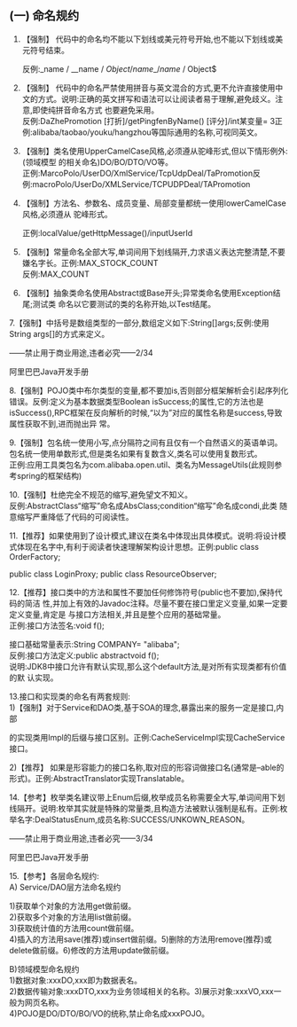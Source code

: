 ## \(一\) 命名规约

1. 【强制】 代码中的命名均不能以下划线或美元符号开始,也不能以下划线或美元符号结束。

     反例:\_name / \_\_name / $Object / name\_ / name$ / Object$

2. 【强制】 代码中的命名严禁使用拼音与英文混合的方式,更不允许直接使用中文的方式。说明:正确的英文拼写和语法可以让阅读者易于理解,避免歧义。注意,即使纯拼音命名方式 也要避免采用。  
   反例:DaZhePromotion \[打折\]/getPingfenByName\(\) \[评分\]/int某变量= 3正例:alibaba/taobao/youku/hangzhou等国际通用的名称,可视同英文。

3. 【强制】类名使用UpperCamelCase风格,必须遵从驼峰形式,但以下情形例外:\(领域模型 的相关命名\)DO/BO/DTO/VO等。  
   正例:MarcoPolo/UserDO/XmlService/TcpUdpDeal/TaPromotion反例:macroPolo/UserDo/XMLService/TCPUDPDeal/TAPromotion

4. 【强制】方法名、参数名、成员变量、局部变量都统一使用lowerCamelCase风格,必须遵从 驼峰形式。

   正例:localValue/getHttpMessage\(\)/inputUserId

5. 【强制】常量命名全部大写,单词间用下划线隔开,力求语义表达完整清楚,不要嫌名字长。正例:MAX\_STOCK\_COUNT  
   反例:MAX\_COUNT

6. 【强制】抽象类命名使用Abstract或Base开头;异常类命名使用Exception结尾;测试类 命名以它要测试的类的名称开始,以Test结尾。

7.【强制】中括号是数组类型的一部分,数组定义如下:String\[\]args;反例:使用String args\[\]的方式来定义。

——禁止用于商业用途,违者必究——2/34

阿里巴巴Java开发手册

8.【强制】POJO类中布尔类型的变量,都不要加is,否则部分框架解析会引起序列化错误。反例:定义为基本数据类型Boolean isSuccess;的属性,它的方法也是isSuccess\(\),RPC框架在反向解析的时候,“以为”对应的属性名称是success,导致属性获取不到,进而抛出异 常。

9.【强制】包名统一使用小写,点分隔符之间有且仅有一个自然语义的英语单词。包名统一使用单数形式,但是类名如果有复数含义,类名可以使用复数形式。  
正例:应用工具类包名为com.alibaba.open.util、类名为MessageUtils\(此规则参考spring的框架结构\)

10.【强制】杜绝完全不规范的缩写,避免望文不知义。  
反例:AbstractClass“缩写”命名成AbsClass;condition“缩写”命名成condi,此类 随意缩写严重降低了代码的可阅读性。

11.【推荐】如果使用到了设计模式,建议在类名中体现出具体模式。说明:将设计模式体现在名字中,有利于阅读者快速理解架构设计思想。正例:public class OrderFactory;

public class LoginProxy; public class ResourceObserver;

12.【推荐】接口类中的方法和属性不要加任何修饰符号\(public也不要加\),保持代码的简洁 性,并加上有效的Javadoc注释。尽量不要在接口里定义变量,如果一定要定义变量,肯定是 与接口方法相关,并且是整个应用的基础常量。  
正例:接口方法签名:void f\(\);

接口基础常量表示:String COMPANY= "alibaba";  
反例:接口方法定义:public abstractvoid f\(\);  
说明:JDK8中接口允许有默认实现,那么这个default方法,是对所有实现类都有价值的默 认实现。

13.接口和实现类的命名有两套规则:  
1\)【强制】对于Service和DAO类,基于SOA的理念,暴露出来的服务一定是接口,内部

的实现类用Impl的后缀与接口区别。正例:CacheServiceImpl实现CacheService接口。

2\)【推荐】 如果是形容能力的接口名称,取对应的形容词做接口名\(通常是–able的形式\)。正例:AbstractTranslator实现Translatable。

14.【参考】枚举类名建议带上Enum后缀,枚举成员名称需要全大写,单词间用下划线隔开。说明:枚举其实就是特殊的常量类,且构造方法被默认强制是私有。正例:枚举名字:DealStatusEnum,成员名称:SUCCESS/UNKOWN\_REASON。

——禁止用于商业用途,违者必究——3/34

阿里巴巴Java开发手册

15.【参考】各层命名规约:  
A\) Service/DAO层方法命名规约

1\)获取单个对象的方法用get做前缀。  
2\)获取多个对象的方法用list做前缀。  
3\)获取统计值的方法用count做前缀。  
4\)插入的方法用save\(推荐\)或insert做前缀。5\)删除的方法用remove\(推荐\)或delete做前缀。6\)修改的方法用update做前缀。

B\)领域模型命名规约  
1\)数据对象:xxxDO,xxx即为数据表名。  
2\)数据传输对象:xxxDTO,xxx为业务领域相关的名称。3\)展示对象:xxxVO,xxx一般为网页名称。  
4\)POJO是DO/DTO/BO/VO的统称,禁止命名成xxxPOJO。

